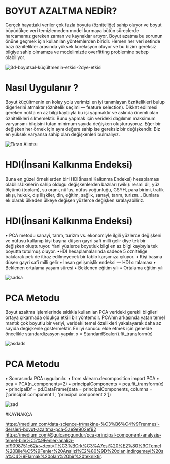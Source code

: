 # BOYUT AZALTMA NEDİR?

Gerçek hayattaki veriler çok fazla boyuta (özniteliğe) sahip oluyor ve boyut büyüdükçe veri 
temizlemeden model kurmaya bütün süreçlerde harcamamız gereken zaman ve kaynaklar artıyor. 
Boyut azatma bu sorunun önüne geçmek için kullanılan yöntemlerden biridir. Hemen her veri 
setinde bazı öznitelikler arasında yüksek korelasyon oluyor ve bu bizim gereksiz bilgiye sahip 
olmamıza ve modelimizde overfitting problemine sebep olabiliyor.

![3d-boyutsal-küçültmenin-etkisi-2dye-etkisi](https://user-images.githubusercontent.com/72496488/207951049-df1d3e7c-ec76-4e1e-a265-c3707cfa1214.jpg)

# Nasıl Uygulanır ?

Boyut küçültmenin en kolay yolu verimizi en iyi tanımlayan öznitelikleri bulup diğerlerini atmaktır 
(öznitelik seçimi — feature selection). Dikkat edilmesi gereken nokta en az bilgi kaybıyla bu işi 
yapmaktır ve aslında önemli olan öznitelikleri silmemektir. Bunu yapmak için verideki dağılımın 
maksimum varyansını-bilgisini tutan minimum sayıda değişken oluşturuyoruz. Eğer bir değişken her 
örnek için aynı değere sahip ise gereksiz bir değişkendir. Biz en yüksek varyansa sahip olan 
değişkenleri bulmalıyız.

![Ekran Alıntısı](https://user-images.githubusercontent.com/72496488/207951177-5e34ab8b-9ea4-4af7-b797-ed3f21803e72.PNG)


# HDI(İnsani Kalkınma Endeksi)

 Buna en güzel örneklerden biri HDI(İnsani Kalkınma Endeksi) hesaplaması 
olabilir.Ülkelerin sahip olduğu değişkenlerden bazıları (wiki): resmi dil, yüz ölçümü 
(toplam), su oranı, nüfus, nüfus yoğunluğu, GSYH, para birimi, trafik akışı, hukuk, dış 
ilişkiler, din, eğitim, sağlık, sanayi, tarım, turizm… Bunlara ek olarak ülkeden ülkeye 
değişen yüzlerce değişken sıralayabiliriz.

# HDI(İnsani Kalkınma Endeksi)

• PCA metodu sanayi, tarım, turizm vs. ekonomiyle ilgili yüzlerce değişkeni ve nüfusu kullanıp kişi 
başına düşen gayri safi milli gelir diye tek bir değişken oluşturuyor. Yani yüzlerce boyutluk bilgi en az 
bilgi kaybıyla tek boyutta tutulmuş oluyor.
•HDI hesaplamalarında sadece 5 özniteliğe bakılarak pek de itiraz edilmeyecek bir tablo karşımıza 
çıkıyor.
• Kişi başına düşen gayri safi milli gelir
• İnsan gelişmişlik endeksi — HDI sıralaması
• Beklenen ortalama yaşam süresi
• Beklenen eğitim yılı
• Ortalama eğitim yılı

![sadsa](https://user-images.githubusercontent.com/72496488/207951519-3445d2a1-c1d8-420d-ae83-23527831d664.PNG)

# PCA Metodu

Boyut azaltma işlemlerinde sıklıkla kullanılan PCA verideki gerekli bilgileri ortaya çıkarmada oldukça 
etkili bir yöntemdir. PCA’nın arkasında yatan temel mantık çok boyutlu bir veriyi, verideki temel 
özellikleri yakalayarak daha az sayıda değişkenle göstermektir. En iyi sonucu elde etmek için genelde 
öncelikle standardizasyon yapılır.
 x = StandardScaler().fit_transform(x)

![asdads](https://user-images.githubusercontent.com/72496488/207951693-fd6f0c85-6a3c-42be-ae3e-d9e7406fbbd1.PNG)

# PCA Metodu
• Sonrasında PCA uygulanılır.
• from sklearn.decomposition import PCA
• pca = PCA(n_components=2)
• principalComponents = pca.fit_transform(x)
• principalDf = pd.DataFrame(data = principalComponents, columns = ['principal component 1', 'principal component 2'])

![sad](https://user-images.githubusercontent.com/72496488/207951825-34be4de2-a7ad-4b88-b161-6c5ae83f837c.PNG)

#KAYNAKÇA

https://medium.com/data-science-tr/makine-%C3%B6%C4%9Frenmesi-dersleri-boyut-azaltma-pca-5ae9e902ef92
https://medium.com/@gulcanogundur/pca-principal-component-analysis-temel-bile%C5%9Fenler-analizi-bf9098751c62#:~:text=T%C3%BCrk%C3%A7esi%20%E2%80%9CTemel%20Bile%C5%9Fenler%20Analizi%E2%80%9D%20olan,indirgemeyi%20sa%C4%9Flamak%20olan%20bir%20tekniktir.







